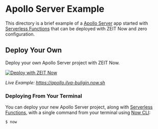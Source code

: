# Apollo Server Example

This directory is a brief example of a [Apollo Server](https://www.apollographql.com/docs/apollo-server) app started with [Serverless Functions](https://zeit.co/docs/v2/serverless-functions/introduction) that can be deployed with ZEIT Now and zero configuration.

## Deploy Your Own

Deploy your own Apollo Server project with ZEIT Now.

[![Deploy with ZEIT Now](https://zeit.co/button)](https://zeit.co/new/project?template=https://github.com/zeit/now/tree/master/examples/apollo-server)

_Live Example: https://apollo.ilya-buligin.now.sh_

### Deploying From Your Terminal

You can deploy your new Apollo Server project, along with [Serverless Functions](https://zeit.co/docs/v2/serverless-functions/introduction), with a single command from your terminal using [Now CLI](https://zeit.co/download):

```shell
$ now
```
